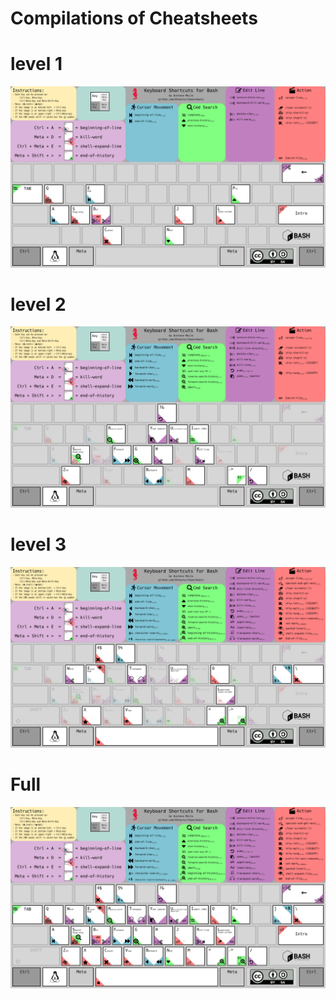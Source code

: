 # Compilations of Cheatsheets

# level 1
<img src="https://github.com/Athesto/cheatsheets/raw/main/bash/bash_lvl1.png"/>

# level 2
<img src="https://github.com/Athesto/cheatsheets/raw/main/bash/bash_lvl2.png"/>

# level 3
<img src="https://github.com/Athesto/cheatsheets/raw/main/bash/bash_lvl3.png"/>

# Full
<img src="https://github.com/Athesto/cheatsheets/raw/main/bash/bash_full.png"/>
